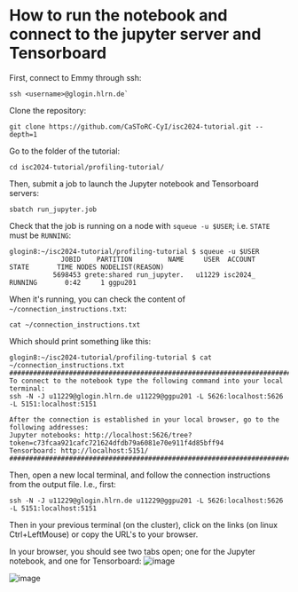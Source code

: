 # How to run the notebook and connect to the jupyter server and Tensorboard
First, connect to Emmy through ssh:
```
ssh <username>@glogin.hlrn.de`
```
Clone the repository: 
```
git clone https://github.com/CaSToRC-CyI/isc2024-tutorial.git --depth=1
```
Go to the folder of the tutorial:
```
cd isc2024-tutorial/profiling-tutorial/
```
Then, submit a job to launch the Jupyter notebook and Tensorboard servers:  
```
sbatch run_jupyter.job
```

Check that the job is running on a node with `squeue -u $USER`; i.e. `STATE` must be `RUNNING`:
```
glogin8:~/isc2024-tutorial/profiling-tutorial $ squeue -u $USER
             JOBID    PARTITION         NAME     USER  ACCOUNT     STATE       TIME NODES NODELIST(REASON)
           5698453 grete:shared run_jupyter.   u11229 isc2024_   RUNNING       0:42     1 ggpu201
```
When it's running, you can check the content of `~/connection_instructions.txt`:
```
cat ~/connection_instructions.txt
```
Which should print something like this:
```
glogin8:~/isc2024-tutorial/profiling-tutorial $ cat ~/connection_instructions.txt 
##################################################################################################
To connect to the notebook type the following command into your local terminal:
ssh -N -J u11229@glogin.hlrn.de u11229@ggpu201 -L 5626:localhost:5626 -L 5151:localhost:5151

After the connection is established in your local browser, go to the following addresses:
Jupyter notebooks: http://localhost:5626/tree?token=c73fcaa921cafc721624dfdb79a6081e70e911f4d85bff94
Tensorboard: http://localhost:5151/
##################################################################################################
```

Then, open a new local terminal, and follow the connection instructions from the output file.
I.e., first:
```
ssh -N -J u11229@glogin.hlrn.de u11229@ggpu201 -L 5626:localhost:5626 -L 5151:localhost:5151
```
Then in your previous terminal (on the cluster), click on the links (on linux Ctrl+LeftMouse) or copy the URL's to your browser.

In your browser, you should see two tabs open; one for the Jupyter notebook, and one for Tensorboard:
![image](https://github.com/CaSToRC-CyI/isc2024-tutorial/assets/5969044/96d6b396-2d08-45b8-84ed-a5ccfb737b38)

![image](https://github.com/CaSToRC-CyI/isc2024-tutorial/assets/5969044/8c0d7814-284b-4611-866f-854cee7be740)

